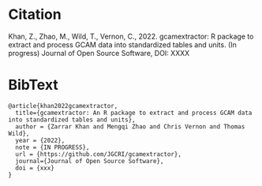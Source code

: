 
<!-------------------------->
<!-------------------------->
# Citation
<!-------------------------->
<!-------------------------->

Khan, Z., Zhao, M., Wild, T., Vernon, C., 2022. gcamextractor: R package to extract and process GCAM data into standardized tables and units. (In progress) Journal of Open Source Software, DOI: XXXX


<!-------------------------->
<!-------------------------->
# BibText
<!-------------------------->
<!-------------------------->

```
@article{khan2022gcamextractor,
  title={gcamextractor: An R package to extract and process GCAM data into standardized tables and units},
  author = {Zarrar Khan and Mengqi Zhao and Chris Vernon and Thomas Wild},
  year = {2022},
  note = {IN PROGRESS},
  url = {https://github.com/JGCRI/gcamextractor},
  journal={Journal of Open Source Software},
  doi = {xxx}
}
```